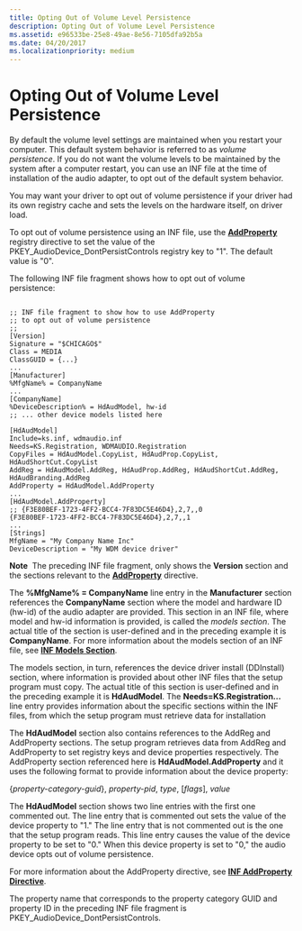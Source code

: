 ```yaml
---
title: Opting Out of Volume Level Persistence
description: Opting Out of Volume Level Persistence
ms.assetid: e96533be-25e8-49ae-8e56-7105dfa92b5a
ms.date: 04/20/2017
ms.localizationpriority: medium
---
```


# Opting Out of Volume Level Persistence


By default the volume level settings are maintained when you restart your computer. This default system behavior is referred to as *volume persistence*. If you do not want the volume levels to be maintained by the system after a computer restart, you can use an INF file at the time of installation of the audio adapter, to opt out of the default system behavior.

You may want your driver to opt out of volume persistence if your driver had its own registry cache and sets the levels on the hardware itself, on driver load.

To opt out of volume persistence using an INF file, use the [**AddProperty**](https://msdn.microsoft.com/library/windows/hardware/ff546318) registry directive to set the value of the PKEY\_AudioDevice\_DontPersistControls registry key to "1". The default value is "0".

The following INF file fragment shows how to opt out of volume persistence:

```inf
 
;; INF file fragment to show how to use AddProperty
;; to opt out of volume persistence
;;
[Version]
Signature = "$CHICAGO$"
Class = MEDIA
ClassGUID = {...}
...
[Manufacturer]
%MfgName% = CompanyName
...
[CompanyName]
%DeviceDescription% = HdAudModel, hw-id
;; ... other device models listed here

[HdAudModel]
Include=ks.inf, wdmaudio.inf
Needs=KS.Registration, WDMAUDIO.Registration
CopyFiles = HdAudModel.CopyList, HdAudProp.CopyList, HdAudShortCut.CopyList
AddReg = HdAudModel.AddReg, HdAudProp.AddReg, HdAudShortCut.AddReg, HdAudBranding.AddReg
AddProperty = HdAudModel.AddProperty
...
[HdAudModel.AddProperty]
;; {F3E80BEF-1723-4FF2-BCC4-7F83DC5E46D4},2,7,,0
{F3E80BEF-1723-4FF2-BCC4-7F83DC5E46D4},2,7,,1
...
[Strings]
MfgName = "My Company Name Inc"
DeviceDescription = "My WDM device driver"
```

**Note**  The preceding INF file fragment, only shows the **Version** section and the sections relevant to the [**AddProperty**](https://msdn.microsoft.com/library/windows/hardware/ff546318) directive.

 

The **%MfgName% = CompanyName** line entry in the **Manufacturer** section references the **CompanyName** section where the model and hardware ID (hw-id) of the audio adapter are provided. This section in an INF file, where model and hw-id information is provided, is called the *models section*. The actual title of the section is user-defined and in the preceding example it is **CompanyName**. For more information about the models section of an INF file, see [**INF Models Section**](https://msdn.microsoft.com/library/windows/hardware/ff547456).

The models section, in turn, references the device driver install (DDInstall) section, where information is provided about other INF files that the setup program must copy. The actual title of this section is user-defined and in the preceding example it is **HdAudModel**. The **Needs=KS.Registration...** line entry provides information about the specific sections within the INF files, from which the setup program must retrieve data for installation

The **HdAudModel** section also contains references to the AddReg and AddProperty sections. The setup program retrieves data from AddReg and AddProperty to set registry keys and device properties respectively. The AddProperty section referenced here is **HdAudModel.AddProperty** and it uses the following format to provide information about the device property:

{*property-category-guid*}, *property-pid*, *type*, \[*flags*\], *value*

The **HdAudModel** section shows two line entries with the first one commented out. The line entry that is commented out sets the value of the device property to "1." The line entry that is not commented out is the one that the setup program reads. This line entry causes the value of the device property to be set to "0." When this device property is set to "0," the audio device opts out of volume persistence.

For more information about the AddProperty directive, see [**INF AddProperty Directive**](https://msdn.microsoft.com/library/windows/hardware/ff546318).

The property name that corresponds to the property category GUID and property ID in the preceding INF file fragment is PKEY\_AudioDevice\_DontPersistControls.

 

 





